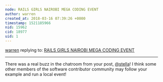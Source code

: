 ```yaml
---
node: RAILS GIRLS NAIROBI MEGA CODING EVENT
author: warren
created_at: 2018-03-16 07:39:26 +0000
timestamp: 1521185966
nid: 15962
cid: 18977
uid: 1
---
```




[warren](../profile/warren) replying to: [RAILS GIRLS NAIROBI MEGA CODING EVENT](../notes/stella/03-15-2018/rails-girls-nairobi-mega-coding-event)

----
There was a real buzz in the chatroom from your post, [@stella](/profile/stella)! I think some other members of the software contributor community may follow your example and run a local event!